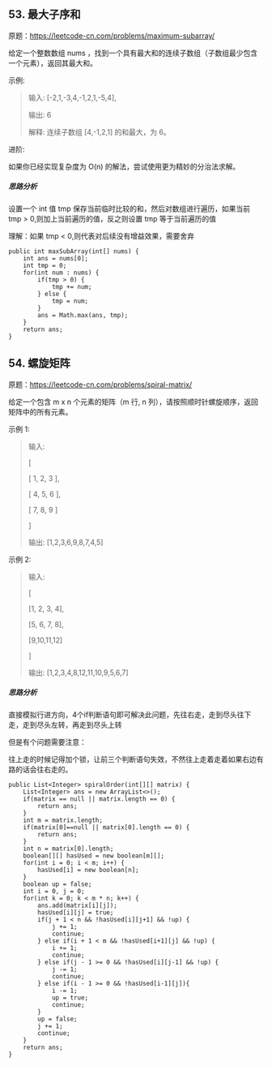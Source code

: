 ## 53. 最大子序和
原题：https://leetcode-cn.com/problems/maximum-subarray/

给定一个整数数组 nums ，找到一个具有最大和的连续子数组（子数组最少包含一个元素），返回其最大和。

示例:

> 输入: [-2,1,-3,4,-1,2,1,-5,4],
> 
> 输出: 6
> 
> 解释: 连续子数组 [4,-1,2,1] 的和最大，为 6。


进阶:

如果你已经实现复杂度为 O(n) 的解法，尝试使用更为精妙的分治法求解。


##### 思路分析

设置一个 int 值 tmp 保存当前临时比较的和，然后对数组进行遍历，如果当前 tmp > 0,则加上当前遍历的值，反之则设置 tmp 等于当前遍历的值

理解：如果 tmp < 0,则代表对后续没有增益效果，需要舍弃

    public int maxSubArray(int[] nums) {
    	int ans = nums[0];
    	int tmp = 0;
    	for(int num : nums) {
    		if(tmp > 0) {
    			tmp += num;
    		} else {
    			tmp = num;
    		}
    		ans = Math.max(ans, tmp);
    	}
    	return ans;
    }

## 54. 螺旋矩阵
原题：https://leetcode-cn.com/problems/spiral-matrix/

给定一个包含 m x n 个元素的矩阵（m 行, n 列），请按照顺时针螺旋顺序，返回矩阵中的所有元素。

示例 1:

> 输入:
> 
> [
> 
>  [ 1, 2, 3 ],
> 
>  [ 4, 5, 6 ],
> 
>  [ 7, 8, 9 ]
> 
> ]
> 
> 输出: [1,2,3,6,9,8,7,4,5]

示例 2:

> 输入:
> 
> [
> 
>   [1, 2, 3, 4],
> 
>   [5, 6, 7, 8],
> 
>   [9,10,11,12]
> 
> ]
> 
> 输出: [1,2,3,4,8,12,11,10,9,5,6,7]


##### 思路分析
直接模拟行进方向，4个if判断语句即可解决此问题，先往右走，走到尽头往下走，走到尽头左转，再走到尽头上转

但是有个问题需要注意：

往上走的时候记得加个锁，让前三个判断语句失效，不然往上走着走着如果右边有路的话会往右走的。


	public List<Integer> spiralOrder(int[][] matrix) {
        List<Integer> ans = new ArrayList<>();
		if(matrix == null || matrix.length == 0) {
			return ans;
		}
		int m = matrix.length;
		if(matrix[0]==null || matrix[0].length == 0) {
			return ans;
		}
		int n = matrix[0].length;
		boolean[][] hasUsed = new boolean[m][];
        for(int i = 0; i < m; i++) {
        	hasUsed[i] = new boolean[n];
        }
        boolean up = false;
        int i = 0, j = 0;
        for(int k = 0; k < m * n; k++) {
        	ans.add(matrix[i][j]);
            hasUsed[i][j] = true;
        	if(j + 1 < n && !hasUsed[i][j+1] && !up) {
        		j += 1;
        		continue;
        	} else if(i + 1 < m && !hasUsed[i+1][j] && !up) {
        		i += 1;
        		continue;
        	} else if(j - 1 >= 0 && !hasUsed[i][j-1] && !up) {
        		j -= 1;
        		continue;
        	} else if(i - 1 >= 0 && !hasUsed[i-1][j]){
        		i -= 1;
        		up = true;
        		continue;
        	}
        	up = false;
            j += 1;
        	continue;
        }
        return ans;
	}